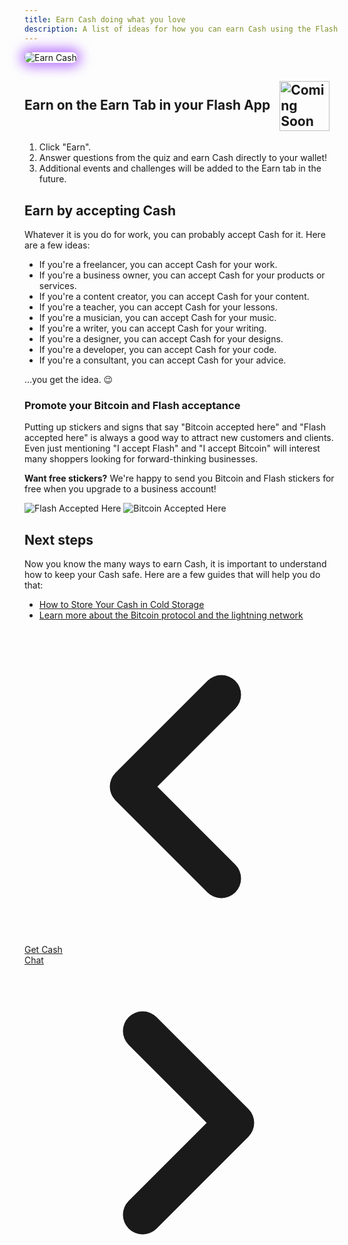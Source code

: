 ```yaml
---
title: Earn Cash doing what you love
description: A list of ideas for how you can earn Cash using the Flash app.
---
```


<img src="/images/badges/custom/earn-man-ai.webp" alt="Earn Cash" style="box-shadow: 0 0 20px 5px rgba(128, 0, 255, 0.6); border-radius: 8px; max-width: 100%;">

## Earn on the Earn Tab in your Flash App <img src="https://png.pngtree.com/png-clipart/20221211/ourmid/pngtree-coming-soon-banner-png-image_6519489.png" alt="Coming Soon" style="height: 80px; display: inline-block; vertical-align: middle; margin-left: 10px;">

1. Click "Earn".
1. Answer questions from the quiz and earn Cash directly to your wallet!
1. Additional events and challenges will be added to the Earn tab in the future.

## Earn by accepting Cash

Whatever it is you do for work, you can probably accept Cash for it. Here are a
few ideas:

- If you're a freelancer, you can accept Cash for your work.
- If you're a business owner, you can accept Cash for your products or services.
- If you're a content creator, you can accept Cash for your content.
- If you're a teacher, you can accept Cash for your lessons.
- If you're a musician, you can accept Cash for your music.
- If you're a writer, you can accept Cash for your writing.
- If you're a designer, you can accept Cash for your designs.
- If you're a developer, you can accept Cash for your code.
- If you're a consultant, you can accept Cash for your advice.

...you get the idea. 😉

### Promote your Bitcoin and Flash acceptance

Putting up stickers and signs that say "Bitcoin accepted here" and "Flash
accepted here" is always a good way to attract new customers and clients. Even
just mentioning "I accept Flash" and "I accept Bitcoin" will interest many
shoppers looking for forward-thinking businesses.

**Want free stickers?** We're happy to send you Bitcoin and Flash stickers for
free when you upgrade to a business account!

![Flash Accepted Here](/images/badges/png/Flash-Accepted-Here.png)
![Bitcoin Accepted Here](/images/badges/png/Bitcoin-Accepted-Here.png)

## Next steps

Now you know the many ways to earn Cash, it is important to understand how to
keep your Cash safe. Here are a few guides that will help you do that:

- [How to Store Your Cash in Cold Storage](/en/guides/sweep-to-cold-storage)
- [Learn more about the Bitcoin protocol and the lightning network](/en/the-protocol)

<!-- Navigation links -->
<div class="flex justify-between items-center mt-8 pt-4 border-t border-zinc-200 dark:border-zinc-700">
  <div class="w-1/3 text-left">
    <a href="get-cash" class="inline-flex items-center bg-purple-600 hover:bg-purple-700 text-white rounded-md transition-colors px-4 py-2 text-sm font-medium shadow-sm hover:shadow-md">
      <svg xmlns="http://www.w3.org/2000/svg" class="h-6 w-6 mr-2" fill="none" viewBox="0 0 24 24" stroke="currentColor">
        <path stroke-linecap="round" stroke-linejoin="round" stroke-width="3" d="M15 19l-7-7 7-7" />
      </svg>
      Get Cash
    </a>
  </div>
  <div class="w-1/3 text-center">
    <!-- Optional center content -->
  </div>
  <div class="w-1/3 text-right">
    <a href="chat" class="inline-flex items-center bg-purple-600 hover:bg-purple-700 text-white rounded-md transition-colors px-4 py-2 text-sm font-medium shadow-sm hover:shadow-md">
      Chat
      <svg xmlns="http://www.w3.org/2000/svg" class="h-6 w-6 ml-2" fill="none" viewBox="0 0 24 24" stroke="currentColor">
        <path stroke-linecap="round" stroke-linejoin="round" stroke-width="3" d="M9 5l7 7-7 7" />
      </svg>
    </a>
  </div>
</div>
